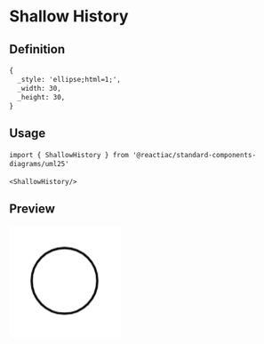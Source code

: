 # Shallow History

## Definition

```
{
  _style: 'ellipse;html=1;',
  _width: 30,
  _height: 30,
}
```

## Usage

```
import { ShallowHistory } from '@reactiac/standard-components-diagrams/uml25'

<ShallowHistory/>
```

## Preview

<img src="./shallow-history.png" width="200"/>
